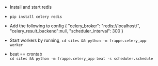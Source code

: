 * Install and start redis

* `pip install celery redis`

* Add the following to config 
{ 
"celery_broker": "redis://localhost/", 
"celery_result_backend":null, 
"scheduler_interval": 300 
} 

* Start workers by running, 
`cd sites && python -m frappe.celery_app worker`

* beat == crontab   
`cd sites && python -m frappe.celery_app beat -s scheduler.schedule`